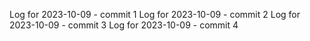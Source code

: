 Log for 2023-10-09 - commit 1
Log for 2023-10-09 - commit 2
Log for 2023-10-09 - commit 3
Log for 2023-10-09 - commit 4
